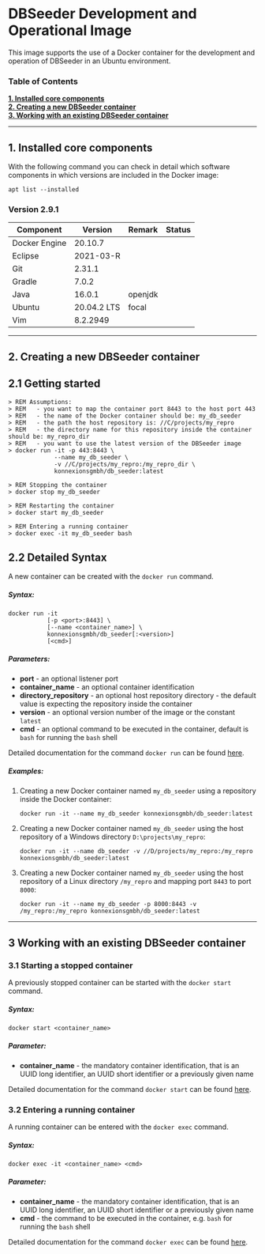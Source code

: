 # DBSeeder Development and Operational Image

This image supports the use of a Docker container for the development and operation of DBSeeder in an Ubuntu environment.  

### Table of Contents

**[1. Installed core components](#installed)**<br>
**[2. Creating a new DBSeeder container](#creating)**<br>
**[3. Working with an existing DBSeeder container](#working)**<br>

----

## <a name="installed"></a> 1. Installed core components

With the following command you can check in detail which software components in which versions are included in the Docker image:

    apt list --installed

### Version 2.9.1

| Component             | Version            | Remark                      | Status |
|---                    |---                 |---                          |---     |
| Docker Engine         | 20.10.7            |                             |   | 
| Eclipse               | 2021-03-R          |                             |   | 
| Git                   | 2.31.1             |                             |   | 
| Gradle                | 7.0.2              |                             |   | 
| Java                  | 16.0.1             | openjdk                     |   |
| Ubuntu                | 20.04.2 LTS        | focal                       |   | 
| Vim                   | 8.2.2949           |                             |   |

----

## <a name="creating"></a> 2. Creating a new DBSeeder container

## 2.1 Getting started

    > REM Assumptions:
    > REM   - you want to map the container port 8443 to the host port 443
    > REM   - the name of the Docker container should be: my_db_seeder
    > REM   - the path the host repository is: //C/projects/my_repro
    > REM   - the directory name for this repository inside the container should be: my_repro_dir
    > REM   - you want to use the latest version of the DBSeeder image
    > docker run -it -p 443:8443 \
                 --name my_db_seeder \
                 -v //C/projects/my_repro:/my_repro_dir \
                 konnexionsgmbh/db_seeder:latest
            
    > REM Stopping the container
    > docker stop my_db_seeder
    
    > REM Restarting the container
    > docker start my_db_seeder

    > REM Entering a running container
    > docker exec -it my_db_seeder bash

## 2.2 Detailed Syntax

A new container can be created with the `docker run` command.

##### Syntax:

    docker run -it 
               [-p <port>:8443] \
               [--name <container_name>] \
               konnexionsgmbh/db_seeder[:<version>] 
               [<cmd>]
 
##### Parameters:

- **port** - an optional listener port             
- **container_name** - an optional container identification 
- **directory_repository** - an optional host repository directory - the default value is expecting the repository inside the container 
- **version** - an optional version number of the image or the constant `latest`
- **cmd** - an optional command to be executed in the container, default is `bash` for running the `bash` shell

Detailed documentation for the command `docker run` can be found [here](https://docs.docker.com/engine/reference/run/).

##### Examples:

1. Creating a new Docker container named `my_db_seeder` using a repository inside the Docker container:  

    `docker run -it --name my_db_seeder konnexionsgmbh/db_seeder:latest`

2. Creating a new Docker container named `my_db_seeder` using the host repository of a Windows directory `D:\projects\my_repro`:  

    `docker run -it --name db_seeder -v //D/projects/my_repro:/my_repro konnexionsgmbh/db_seeder:latest`

3. Creating a new Docker container named `my_db_seeder` using the host repository of a Linux directory `/my_repro` and mapping port `8443` to port `8000`:  

    `docker run -it --name my_db_seeder -p 8000:8443 -v /my_repro:/my_repro konnexionsgmbh/db_seeder:latest`

----

## <a name="working"></a> 3 Working with an existing DBSeeder container

### 3.1 Starting a stopped container

A previously stopped container can be started with the `docker start` command.

##### Syntax:

    docker start <container_name>

##### Parameter:

- **container_name** - the mandatory container identification, that is an UUID long identifier, an UUID short identifier or a previously given name 

Detailed documentation for the command `docker start` can be found [here](https://docs.docker.com/engine/reference/commandline/start/).

### 3.2 Entering a running container

A running container can be entered with the `docker exec` command.

##### Syntax:

    docker exec -it <container_name> <cmd>

##### Parameter:

- **container_name** - the mandatory container identification, that is an UUID long identifier, an UUID short identifier or a previously given name 
- **cmd** - the command to be executed in the container, e.g. `bash` for running the `bash` shell

Detailed documentation for the command `docker exec` can be found [here](https://docs.docker.com/engine/reference/commandline/exec/).
